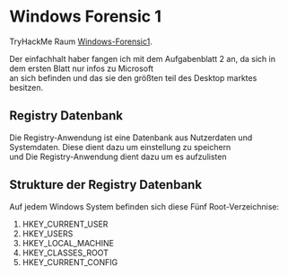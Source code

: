 # Windows Forensic 1
TryHackMe Raum [Windows-Forensic1](https://tryhackme.com/room/windowsforensics1).

Der einfachhalt haber fangen ich mit dem Aufgabenblatt 2 an, da sich in dem ersten Blatt nur infos zu Microsoft<br>
an sich befinden und das sie den größten teil des Desktop marktes besitzen.

## Registry Datenbank
Die Registry-Anwendung ist eine Datenbank aus Nutzerdaten und Systemdaten. Diese dient dazu um einstellung zu speichern<br>
und Die Registry-Anwendung dient dazu um es aufzulisten

## Strukture der Registry Datenbank
Auf jedem Windows System befinden sich diese Fünf Root-Verzeichnise:<br>

1. HKEY_CURRENT_USER 
2. HKEY_USERS
3. HKEY_LOCAL_MACHINE
4. HKEY_CLASSES_ROOT
5. HKEY_CURRENT_CONFIG 
